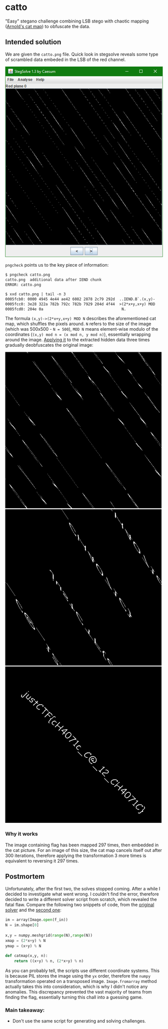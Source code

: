# catto

"Easy" stegano challenge combining LSB stego with chaotic mapping ([Arnold's cat map](https://en.wikipedia.org/wiki/Arnold%27s_cat_map)) to obfuscate the data.

## Intended solution

We are given the `catto.png` file. Quick look in stegsolve reveals some type of scrambled data embeded in the LSB of the red channel.

![stegsolve](img/stegsolve.png)

`pngcheck` points us to the key piece of information:

```
$ pngcheck catto.png
catto.png  additional data after IEND chunk
ERROR: catto.png
```
```
$ xxd catto.png | tail -n 3
0005fcb0: 0000 4945 4e44 ae42 6082 2878 2c79 292d  ..IEND.B`.(x,y)-
0005fcc0: 3e28 322a 782b 792c 782b 7929 204d 4f44  >(2*x+y,x+y) MOD
0005fcd0: 204e 0a                                   N.
```

The formula `(x,y)->(2*x+y,x+y) MOD N` describes the aforementioned cat map, which shuffles the pixels around. `N` refers to the size of the image (which was 500x500 - `N = 500`), `MOD N` means element-wise modulo of the coordinates (`(x,y) mod n = (x mod n, y mod n)`), essentially wrapping around the image.
[Applying it](private/catmap.py) to the extracted hidden data three times gradually deobfuscates the original image:

![pass1](img/pass1.png)
![pass2](img/pass2.png)
![pass3](img/pass3.png)

### Why it works

The image containing flag has been mapped 297 times, then embedded in the cat picture. For an image of this size, the cat map cancels itself out after 300 iterations, therefore applying the transformation 3 more times is equivalent to reversing it 297 times.

## Postmortem

Unfortunately, after the first two, the solves stopped coming. After a while I decided to investigate what went wrong. I couldn't find the error, therefore decided to write a different solver script from scratch, which revealed the fatal flaw. Compare the following two snippets of code, from the [original solver](private/catmap.py) and the [second one](solve/lsb_and_cat.py):

```python
im = array(Image.open(f_in))
N = im.shape[0]

x,y = numpy.meshgrid(range(N),range(N))
xmap = (2*x+y) % N
ymap = (x+y) % N
```
```python
def catmap(x,y, n):
	return ((x+y) % n, (2*x+y) % n)
```

As you can probably tell, the scripts use different coordinate systems. This is because PIL stores the image using the `yx` order, therefore the `numpy` transformation operated on a transposed image. `Image.fromarray` method actually takes this into consideration, which is why I didn't notice any anomalies. This discrepancy prevented the vast majority of teams from finding the flag, essentially turning this chall into a guessing game.

### Main takeaway:
* Don't use the same script for generating and solving challenges.



